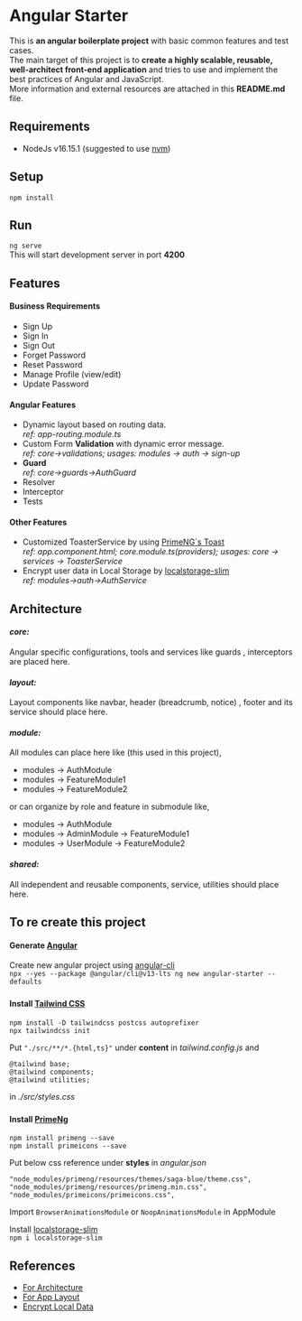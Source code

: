 # Angular Starter
This is **an angular boilerplate project** with basic common features and test cases.  
The main target of this project is to **create a highly scalable, reusable, well-architect front-end application**
and tries to use and implement the best practices of Angular and JavaScript.  
More information and external resources are attached in this **README.md** file.


## Requirements
- NodeJs v16.15.1 (suggested to use [nvm](https://github.com/nvm-sh/nvm))


## Setup
`npm install`


## Run
`ng serve`  
This will start development server in port **4200**


## Features 
#### Business Requirements
- Sign Up
- Sign In
- Sign Out
- Forget Password
- Reset Password
- Manage Profile (view/edit)
- Update Password

#### Angular Features
- Dynamic layout based on routing data.  
*ref: app-routing.module.ts*
- Custom Form **Validation** with dynamic error message.  
*ref: core->validations; usages: modules -> auth -> sign-up*
- **Guard**  
*ref: core->guards->AuthGuard*
- Resolver
- Interceptor
- Tests

#### Other Features
- Customized ToasterService by using [PrimeNG`s Toast](https://www.primefaces.org/primeng/toast)  
*ref: app.component.html; core.module.ts(providers); usages: core -> services -> ToasterService*
- Encrypt user data in Local Storage by [localstorage-slim](https://www.npmjs.com/package/localstorage-slim)  
*ref: modules->auth->AuthService*

## Architecture
#### *core:*
Angular specific configurations, tools and services like guards
, interceptors are placed here.
#### *layout:*
Layout components like navbar, header (breadcrumb, notice) , footer and its service should place here.

#### *module:*
All modules can place here like (this used in this project),
- modules -> AuthModule
- modules -> FeatureModule1
- modules -> FeatureModule2

or can organize by role and feature in submodule like,
- modules -> AuthModule
- modules -> AdminModule -> FeatureModule1
- modules -> UserModule -> FeatureModule2

#### *shared:*
All independent and reusable components, service, utilities should place here.


## To re create this project
#### Generate [Angular](https://angular.io/)
Create new angular project using
[angular-cli](https://indepthcoder.medium.com/maintain-different-versions-of-angular-cli-on-the-same-machine-6828df198f59)  
`npx --yes --package @angular/cli@v13-lts ng new angular-starter --defaults`


###
#### Install [Tailwind CSS](https://tailwindcss.com/docs/guides/angular)

```
npm install -D tailwindcss postcss autoprefixer
npx tailwindcss init
```
Put `"./src/**/*.{html,ts}"` under **content** in *tailwind.config.js* and
```
@tailwind base;
@tailwind components;
@tailwind utilities;
```
in *./src/styles.css*

###
#### Install [PrimeNg](https://www.primefaces.org/primeng/setup)
```
npm install primeng --save
npm install primeicons --save
```
Put below css reference under **styles** in *angular.json*
```
"node_modules/primeng/resources/themes/saga-blue/theme.css",
"node_modules/primeng/resources/primeng.min.css",
"node_modules/primeicons/primeicons.css",
```
Import `BrowserAnimationsModule` or `NoopAnimationsModule` in AppModule

Install [localstorage-slim](https://www.npmjs.com/package/localstorage-slim)  
```npm i localstorage-slim```

## References
- [For Architecture](https://itnext.io/choosing-a-highly-scalable-folder-structure-in-angular-d987de65ec7)
- [For App Layout](https://indepth.dev/posts/1235/how-to-reuse-common-layouts-in-angular-using-router-2)
- [Encrypt Local Data](https://digitalfortress.tech/js/encrypt-localstorage-data/)
